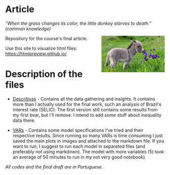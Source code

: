 # Article

_"When the grass changes its color, the little donkey starves to death." (common knowledge)_ 

<p align = "left">
    <img src="https://github.com/aishameriane/msc-economics/blob/master/Macroeconomics_II/article/donkey.jpg" width="200" align = "right">
</p>

Repository for the course's final article.

Use this site to visualize html files: https://htmlpreview.github.io/

# Description of the files

* [Descritivas](https://htmlpreview.github.io/?https://github.com/aishameriane/msc-economics/blob/master/Macroeconomics_II/article/Descritivas.html) - Contains all the data gathering and insights. It contains more than I actually used for the final work, such an analysis of Brazil's interest rate (SELIC). The first version still contains some results from my first bvar, but I'll remove. I intend to add some stuff about inequality data there.

* [VARs](https://htmlpreview.github.io/?https://github.com/aishameriane/msc-economics/blob/master/Macroeconomics_II/article/VARs.html) - Contains some model specifications I've tried and their respective results. Since running so many VARs is time consuming I just saved the main plots in images and attached to the markdown file. If you want to run, I suggest to run each model in separeted files (and preferably not using markdown). The model with more variables (5) took an average of 50 minutes to run in my not very good notebook).

_All codes and the final draft are in Portuguese._
